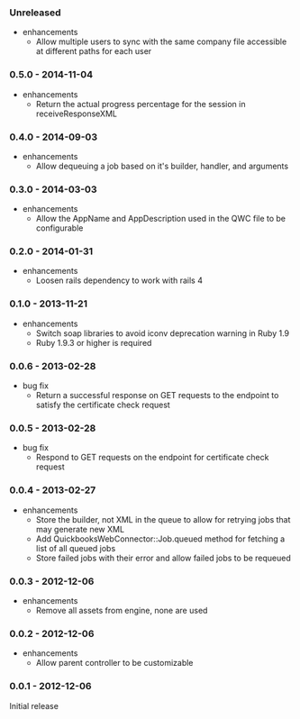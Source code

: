 ### Unreleased

* enhancements
  * Allow multiple users to sync with the same company file accessible at different paths for each user

### 0.5.0 - 2014-11-04

* enhancements
  * Return the actual progress percentage for the session in receiveResponseXML

### 0.4.0 - 2014-09-03

* enhancements
  * Allow dequeuing a job based on it's builder, handler, and arguments

### 0.3.0 - 2014-03-03

* enhancements
  * Allow the AppName and AppDescription used in the QWC file to be configurable

### 0.2.0 - 2014-01-31

* enhancements
  * Loosen rails dependency to work with rails 4

### 0.1.0 - 2013-11-21

* enhancements
  * Switch soap libraries to avoid iconv deprecation warning in Ruby 1.9
  * Ruby 1.9.3 or higher is required

### 0.0.6 - 2013-02-28

* bug fix
  * Return a successful response on GET requests to the endpoint to satisfy the certificate check request

### 0.0.5 - 2013-02-28

* bug fix
  * Respond to GET requests on the endpoint for certificate check request

### 0.0.4 - 2013-02-27

* enhancements
  * Store the builder, not XML in the queue to allow for retrying jobs that may generate new XML
  * Add QuickbooksWebConnector::Job.queued method for fetching a list of all queued jobs
  * Store failed jobs with their error and allow failed jobs to be requeued

### 0.0.3 - 2012-12-06

* enhancements
  * Remove all assets from engine, none are used

### 0.0.2 - 2012-12-06

* enhancements
  * Allow parent controller to be customizable

### 0.0.1 - 2012-12-06

Initial release
